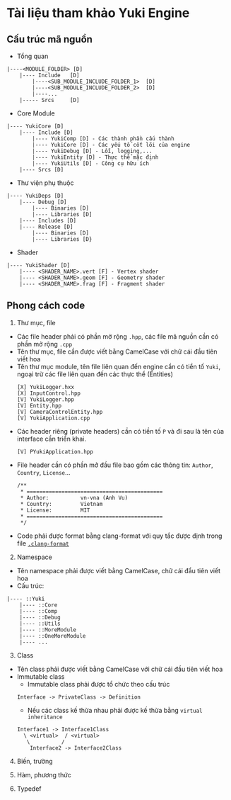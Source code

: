 # Tài liệu tham khảo Yuki Engine

## Cấu trúc mã nguồn

- Tổng quan

```
|----<MODULE_FOLDER> [D]
    |---- Include   [D]
        |----<SUB_MODULE_INCLUDE_FOLDER_1>  [D]
        |----<SUB_MODULE_INCLUDE_FOLDER_2>  [D]
        |----...
    |----- Srcs     [D] 
```

- Core Module

```
|---- YukiCore [D]
    |---- Include [D]
        |---- YukiComp [D] - Các thành phần cấu thành
        |---- YukiCore [D] - Các yếu tố cốt lõi của engine
        |---- YukiDebug [D] - Lỗi, logging,...
        |---- YukiEntity [D] - Thực thể mặc định
        |---- YukiUtils [D] - Công cụ hữu ích
    |---- Srcs [D]
```

- Thư viện phụ thuộc

```
|---- YukiDeps [D]
    |---- Debug [D]
        |---- Binaries [D]
        |---- Libraries [D]
    |---- Includes [D]
    |---- Release [D]
        |---- Binaries [D]
        |---- Libraries [D}
```

- Shader

```
|---- YukiShader [D]
    |---- <SHADER_NAME>.vert [F] - Vertex shader
    |---- <SHADER_NAME>.geom [F] - Geometry shader
    |---- <SHADER_NAME>.frag [F] - Fragment shader
```

## Phong cách code

1. Thư mục, file

- Các file header phải có phần mở rộng `.hpp`, các file mã nguồn cần có phần mở rộng `.cpp`
- Tên thư mục, file cần được viết bằng CamelCase với chữ cái đầu tiên viết hoa
- Tên thư mục module, tên file liên quan đến engine cần có tiền tố `Yuki`, ngoại trừ các file liên quan đến
  các thực
  thể (Entities)
  ```
  [X] YukiLogger.hxx
  [X] InputControl.hpp
  [V] YukiLogger.hpp
  [V] Entity.hpp
  [V] CameraControlEntity.hpp
  [V] YukiApplication.cpp
  ```
- Các header riêng (private headers) cần có tiền tố `P` và đi sau là tên của interface cần triển khai.
  ```
  [V] PYukiApplication.hpp
  ```
- File header cần có phần mở đầu file bao gồm các thông tin: `Author`, `Country`, `License`...
  ```
  /**
   * ===========================================
   * Author:          vn-vna (Anh Vu)
   * Country:         Vietnam
   * License:         MIT
   * ===========================================
   */
  ```
- Code phải được format bằng clang-format với quy tắc được định trong file [`.clang-format`](../../.clang-format)

2. Namespace

- Tên namespace phải được viết bằng CamelCase, chữ cái đầu tiên viết hoa
- Cấu trúc:

```
|---- ::Yuki
    |---- ::Core
    |---- ::Comp
    |---- ::Debug
    |---- ::Utils
    |---- ::MoreModule
    |---- ::OneMoreModule
    |---- ...
```

3. Class

- Tên class phải được viết bằng CamelCase với chữ cái đầu tiên viết hoa
- Immutable class
    - Immutable class phải được tổ chức theo cấu trúc
  ```
  Interface -> PrivateClass -> Definition
  ```
    - Nếu các class kế thừa nhau phải được kế thừa bằng `virtual inheritance`
  ```
  Interface1 -> Interface1Class
    \ <virtual>  / <virtual>
     \          /
      Interface2 -> Interface2Class
  ```

4. Biến, trường
  
5. Hàm, phương thức
6. Typedef